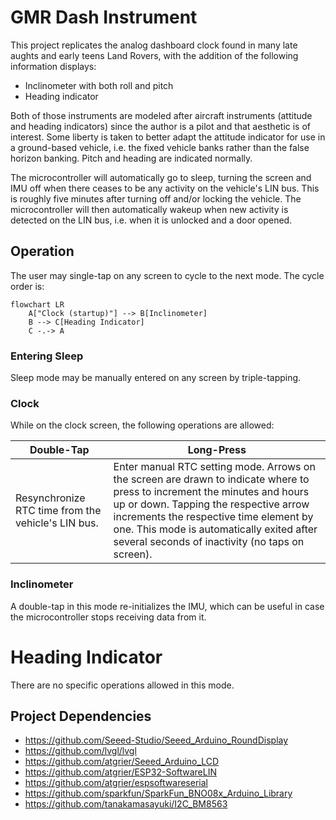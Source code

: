 # GMR Dash Instrument

This project replicates the analog dashboard clock found in many late aughts and early teens Land
Rovers, with the addition of the following information displays:

- Inclinometer with both roll and pitch
- Heading indicator

Both of those instruments are modeled after aircraft instruments (attitude and heading indicators)
since the author is a pilot and that aesthetic is of interest. Some liberty is taken to better
adapt the attitude indicator for use in a ground-based vehicle, i.e. the fixed vehicle banks
rather than the false horizon banking. Pitch and heading are indicated normally.

The microcontroller will automatically go to sleep, turning the screen and IMU off when there
ceases to be any activity on the vehicle's LIN bus. This is roughly five minutes after turning
off and/or locking the vehicle. The microcontroller will then automatically wakeup when new
activity is detected on the LIN bus, i.e. when it is unlocked and a door opened.

## Operation

The user may single-tap on any screen to cycle to the next mode. The cycle order is:

```mermaid
flowchart LR
    A["Clock (startup)"] --> B[Inclinometer]
    B --> C[Heading Indicator]
    C -.-> A
```

### Entering Sleep

Sleep mode may be manually entered on any screen by triple-tapping.

### Clock

While on the clock screen, the following operations are allowed:

| Double-Tap | Long-Press |
|------------|------------|
| Resynchronize RTC time from the vehicle's LIN bus. | Enter manual RTC setting mode. Arrows on the screen are drawn to indicate where to press to increment the minutes and hours up or down. Tapping the respective arrow increments the respective time element by one. This mode is automatically exited after several seconds of inactivity (no taps on screen). |

### Inclinometer

A double-tap in this mode re-initializes the IMU, which can be useful in case the microcontroller
stops receiving data from it.

# Heading Indicator

There are no specific operations allowed in this mode.

## Project Dependencies
- https://github.com/Seeed-Studio/Seeed_Arduino_RoundDisplay
- https://github.com/lvgl/lvgl
- https://github.com/atgrier/Seeed_Arduino_LCD
- https://github.com/atgrier/ESP32-SoftwareLIN
- https://github.com/atgrier/espsoftwareserial
- https://github.com/sparkfun/SparkFun_BNO08x_Arduino_Library
- https://github.com/tanakamasayuki/I2C_BM8563
